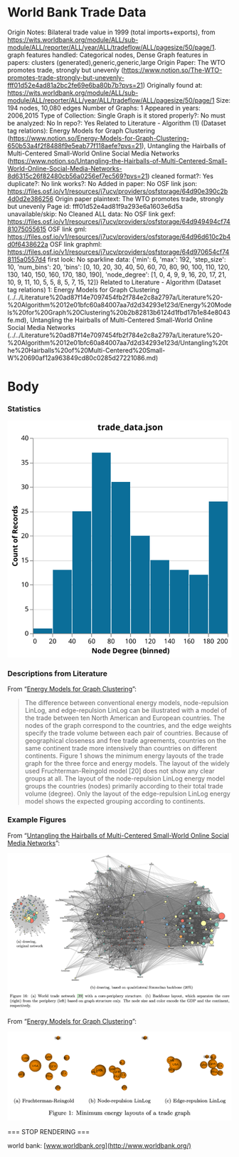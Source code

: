 # World Bank Trade Data

Origin Notes: Bilateral trade value in 1999 (total imports+exports), from https://wits.worldbank.org/module/ALL/sub-module/ALL/reporter/ALL/year/ALL/tradeflow/ALL/pagesize/50/page/1.
graph features handled: Categorical nodes, Dense
Graph features in papers: clusters (generated),generic,generic,large
Origin Paper: The WTO promotes trade, strongly but unevenly (https://www.notion.so/The-WTO-promotes-trade-strongly-but-unevenly-fff01d52e4ad81a2bc2fe69e6ba80b7b?pvs=21)
Originally found at: https://wits.worldbank.org/module/ALL/sub-module/ALL/reporter/ALL/year/ALL/tradeflow/ALL/pagesize/50/page/1
Size: 194 nodes, 10,080 edges
Number of Graphs: 1
Appeared in years: 2006,2015
Type of Collection: Single Graph
is it stored properly?: No
must be analyzed: No
In repo?: Yes
Related to Literature - Algorithm (1) (Dataset tag relations): Energy Models for Graph Clustering (https://www.notion.so/Energy-Models-for-Graph-Clustering-650b53a4f2f8488f9e5eab77f118aefe?pvs=21), Untangling the Hairballs of Multi-Centered Small-World Online Social Media Networks (https://www.notion.so/Untangling-the-Hairballs-of-Multi-Centered-Small-World-Online-Social-Media-Networks-8d6315c26f82480cb56a0256ef7ec569?pvs=21)
cleaned format?: Yes
duplicate?: No
link works?: No
Added in paper: No
OSF link json: https://files.osf.io/v1/resources/j7ucv/providers/osfstorage/64d90e390c2b4d0d2e386256
Origin paper plaintext: The WTO promotes trade, strongly but unevenly
Page id: fff01d52e4ad81f9a293e6a1603e6d5a
unavailable/skip: No
Cleaned ALL data: No
OSF link gexf: https://files.osf.io/v1/resources/j7ucv/providers/osfstorage/64d949494cf7481075055615
OSF link gml: https://files.osf.io/v1/resources/j7ucv/providers/osfstorage/64d96d610c2b4d0f6438622a
OSF link graphml: https://files.osf.io/v1/resources/j7ucv/providers/osfstorage/64d970654cf748115a0557d4
first look: No
sparkline data: {'min': 6, 'max': 192, 'step_size': 10, 'num_bins': 20, 'bins': [0, 10, 20, 30, 40, 50, 60, 70, 80, 90, 100, 110, 120, 130, 140, 150, 160, 170, 180, 190], 'node_degree': [1, 0, 4, 9, 9, 16, 20, 17, 21, 10, 9, 11, 10, 5, 5, 8, 5, 7, 15, 12]}
Related to Literature - Algorithm (Dataset tag relations) 1: Energy Models for Graph Clustering (../../Literature%20ad87f14e7097454fb2f784e2c8a2797a/Literature%20-%20Algorithm%2012e01bfc60a84007aa7d2d34293e123d/Energy%20Models%20for%20Graph%20Clustering%20b2b82813b6124d1fbd17b1e84e8043fe.md), Untangling the Hairballs of Multi-Centered Small-World Online Social Media Networks (../../Literature%20ad87f14e7097454fb2f784e2c8a2797a/Literature%20-%20Algorithm%2012e01bfc60a84007aa7d2d34293e123d/Untangling%20the%20Hairballs%20of%20Multi-Centered%20Small-W%20690af12a963849cd80c0285d27221086.md)

# Body

### Statistics

![degree_distr.svg](../../../Benchmark%20datasets%2064e0439269f9497799025562a4087ce1/World%20Bank%20Trade%20Data%20e6e54a00bc574c639cfa165458c71232/degree_distr.svg)

### Descriptions from Literature

From “[Energy Models for Graph Clustering](https://doi.org/10.1007/978-3-540-24595-7_40)”:

> The difference between conventional energy models, node-repulsion LinLog, and edge-repulsion LinLog can be illustrated with a model of the trade between ten North American and European countries. The nodes of the graph correspond to the countries, and the edge weights specify the trade volume between each pair of countries. Because of geographical closeness and free trade agreements, countries on the same continent trade more intensively than countries on different continents. Figure 1 shows the minimum energy layouts of the trade graph for the three force and energy models. The layout of the widely used Fruchterman-Reingold model [20] does not show any clear groups at all. The layout of the node-repulsion LinLog energy model groups the countries (nodes) primarily according to their total trade volume (degree). Only the layout of the edge-repulsion LinLog energy model shows the expected grouping according to continents.
> 

### Example Figures

From “[Untangling the Hairballs of Multi-Centered Small-World Online Social Media Networks](https://doi.org/10.7155/jgaa.00370)”:

![Screen Shot 2023-08-17 at 5.17.54 PM.png](../../../Benchmark%20datasets%2064e0439269f9497799025562a4087ce1/World%20Bank%20Trade%20Data%20e6e54a00bc574c639cfa165458c71232/Screen_Shot_2023-08-17_at_5.17.54_PM.png)

From “[Energy Models for Graph Clustering](https://doi.org/10.1007/978-3-540-24595-7_40)”:

![Screen Shot 2023-08-17 at 5.13.41 PM.png](../../../Benchmark%20datasets%2064e0439269f9497799025562a4087ce1/World%20Bank%20Trade%20Data%20e6e54a00bc574c639cfa165458c71232/Screen_Shot_2023-08-17_at_5.13.41_PM.png)

=== STOP RENDERING ===

world bank: [www.worldbank.org](http://www.worldbank.org/)